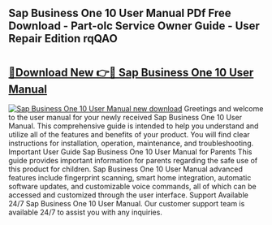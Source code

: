## Sap Business One 10 User Manual PDf Free Download - Part-olc Service Owner Guide - User Repair Edition rqQAO

# <h2><a href="http://cf15107.oget.top/?id=Sap+Business+One+10+User+Manual">🔗Download New 👉🔴 Sap Business One 10 User Manual</a></h2>

[![Sap Business One 10 User Manual new download](https://i.imgur.com/5g1atiW.png)](http://cf15107.oget.top/?id=Sap+Business+One+10+User+Manual)
Greetings and welcome to the user manual for your newly received Sap Business One 10 User Manual. This comprehensive guide is intended to help you understand and utilize all of the features and benefits of your product. You will find clear instructions for installation, operation, maintenance, and troubleshooting. Important User Guide Sap Business One 10 User Manual for Parents This guide provides important information for parents regarding the safe use of this product for children. Sap Business One 10 User Manual advanced features include fingerprint scanning, smart home integration, automatic software updates, and customizable voice commands, all of which can be accessed and customized through the user interface. Support Available 24/7 Sap Business One 10 User Manual. Our customer support team is available 24/7 to assist you with any inquiries.
